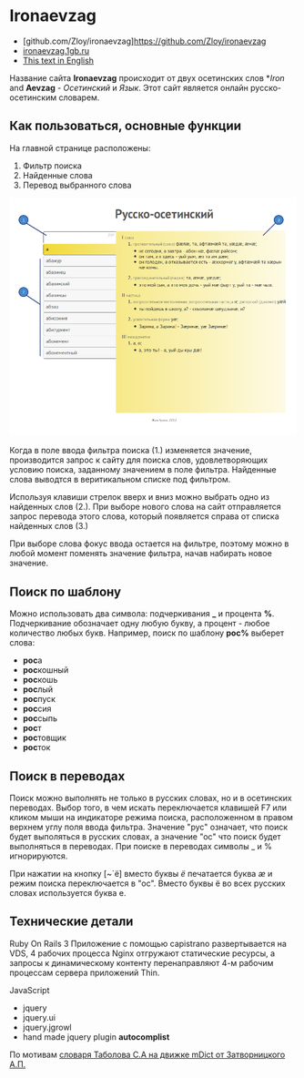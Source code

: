 # Ironaevzag 

  * [github.com/Zloy/ironaevzag]https://github.com/Zloy/ironaevzag
  * [ironaevzag.1gb.ru](http://ironaevzag.1gb.ru)
  * [This text in English](https://github.com/Zloy/ironaevzag/blob/master/README.md)

Название сайта **Ironaevzag** происходит от двух осетинских слов **Iron* and **Aevzag** -  *Осетинский* и *Язык*. Этот сайт является онлайн русско-осетинским словарем.

## Как пользоваться, основные функции

На главной странице расположены:

1. Фильтр поиска
2. Найденные слова
3. Перевод выбранного слова

![Скриншот страницы словаря](https://github.com/Zloy/ironaevzag/blob/master/doc/dict_layout.png?raw=true)

Когда в поле ввода фильтра поиска (1.) изменяется значение, производится запрос к сайту для поиска слов, удовлетворяющих условию поиска, заданному значением в поле фильтра. Найденные слова выводтся в веритикальном списке под фильтром.

Используя клавиши стрелок вверх и вниз можно выбрать одно из найденных слов (2.). При выборе нового слова на сайт отправляется запрос перевода этого слова, который появляется справа от списка найденных слов (3.)

При выборе слова фокус ввода остается на фильтре, поэтому можно в любой момент поменять значение фильтра, начав набирать новое значение.


## Поиск по шаблону

Можно использовать два символа: подчеркивания **_** и процента **%**.
Подчеркивание обозначает одну любую букву, а процент - любое количество любых букв. Например, поиск по шаблону **рос%** выберет слова:
  * **рос**а
  * **рос**кошный
  * **рос**кошь
  * **рос**лый
  * **рос**пуск
  * **рос**сия
  * **рос**сыпь
  * **рос**т
  * **рос**товщик
  * **рос**ток


## Поиск в переводах

Поиск можно выполнять не только в русских словах, но и в осетинских переводах. Выбор того, в чем искать переключается клавишей F7 или кликом мыши на индикаторе режима поиска, расположенном в правом верхнем углу поля ввода фильтра.
Значение "рус" означает, что поиск будет выполяться в русских словах, а значение "ос" что поиск будет выполняться в переводах. При поиске в переводах символы _ и % игнорируются.

При нажатии на кнопку [~`ё] вместо буквы *ё* печатается буква *æ* и режим поиска переключается в "ос". Вместо буквы ё во всех русских словах используется буква е.

## Технические детали

Ruby On Rails 3
Приложение  с помощью capistrano развертывается на VDS, 4 рабочих процесса Nginx отгружают статические ресурсы, а запросы к динамическому контенту перенаправляют 4-м рабочим процессам сервера приложений Thin.

JavaScript 
  * jquery 
  * jquery.ui
  * jquery.jgrowl
  * hand made jquery plugin **autocomplist**

По мотивам [словаря Таболова С.А на движке mDict от Затворницкого А.П.](http://alex-zatv.narod.ru/mDict/index.html)
